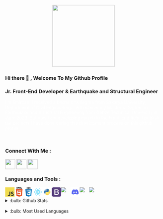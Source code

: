 <p align="center">
  <img src="https://media.giphy.com/media/PQ0VI3S5vqL5pwQQJX/giphy.gif" width="200" height ="200">
</p>

### Hi there 👋 , Welcome To My Github Profile


### Jr. Front-End Developer & Earthquake and Structural Engineer


<font color="white"> I'm Emircan. I received a bachelor's degree from Sakarya University, Department of Civil Engineering. I will receive my Master's Degree on Earthquake and Structural Engineering from Gebze Technical University in June 2023. But now I am developing myself in the Front-End field. I publish the projects I have done during this development process on this github profile. </font>

<br>

### Connect With Me : 

[<img height="32" width="32" src="https://unpkg.com/simple-icons@v6/icons/twitter.svg" align="center" />][twitter]
[<img height="32" width="32" src="https://unpkg.com/simple-icons@v6/icons/gmail.svg" align="center" />][Gmail]
[<img height="32" width="32" src="https://unpkg.com/simple-icons@v6/icons/linkedin.svg" align="center" />][linkedin]


### Languages and Tools :

<img src="https://raw.githubusercontent.com/github/explore/80688e429a7d4ef2fca1e82350fe8e3517d3494d/topics/javascript/javascript.png" width="30" align="left" >
<img src="https://raw.githubusercontent.com/github/explore/80688e429a7d4ef2fca1e82350fe8e3517d3494d/topics/html/html.png" width="30" align="left" >
<img src="https://raw.githubusercontent.com/github/explore/80688e429a7d4ef2fca1e82350fe8e3517d3494d/topics/css/css.png" width="30" align="left" >
<img src="https://raw.githubusercontent.com/github/explore/80688e429a7d4ef2fca1e82350fe8e3517d3494d/topics/react/react.png" width="30" align="left" >
<img src="https://raw.githubusercontent.com/github/explore/80688e429a7d4ef2fca1e82350fe8e3517d3494d/topics/python/python.png" width="30" align="left" >
<img src="https://raw.githubusercontent.com/github/explore/80688e429a7d4ef2fca1e82350fe8e3517d3494d/topics/bootstrap/bootstrap.png" width="30" align="left" >
<img src="https://git-scm.com/images/logo@2x.png" width="30" align="left" >
<img src="https://raw.githubusercontent.com/github/explore/80688e429a7d4ef2fca1e82350fe8e3517d3494d/topics/discord/discord.png" width="30" align="left" >
<img src="https://yt3.ggpht.com/_q52i8bUAEvcb7JR4e-eNTv23y2A_wg5sCz0NC0GrGtcw1CRMWJSOPVHUDh_bngD0q4gMvVeoA=s900-c-k-c0x00ffffff-no-rj" width="30" align="left" >
<img src="https://www.girisimhaberleri.com/wp-content/uploads/2021/09/slack-nedir.png" width="30" align="left" >

<br>
<br>

<details>
<summary>
:bulb: Github Stats 
</summary>
<img src="https://github-readme-stats.vercel.app/api?username=emircandemr&theme=highcontrast">
</details>

<br>

<details>
<summary>
:bulb: Most Used Languages
</summary>
<img src="https://github-readme-stats.vercel.app/api/top-langs/?username=emircandemr&langs_count=8&theme=highcontrast">
</details>


[Gmail]: emircanndemr@gmail.com

[linkedin]: https://www.linkedin.com/in/emircandemr/

[twitter]: https://twitter.com/emircandmir





<!--
**emircandemr/emircandemr** is a ✨ _special_ ✨ repository because its `README.md` (this file) appears on your GitHub profile.

Here are some ideas to get you started:

- 🔭 I’m currently working on ...
- 🌱 I’m currently learning ...
- 👯 I’m looking to collaborate on ...
- 🤔 I’m looking for help with ...
- 💬 Ask me about ...
- 📫 How to reach me: ...
- 😄 Pronouns: ...
- ⚡ Fun fact: ...
-->
